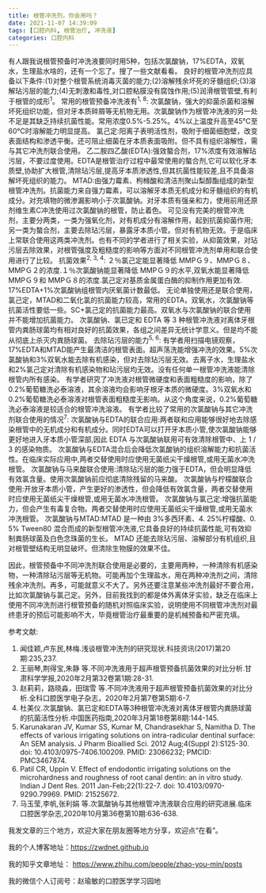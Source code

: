 ```yaml
---
title: 根管冲洗剂，你会用吗？
date: 2021-11-07 14:39:09
tags: [口腔内科, 根管治疗, 冲洗液]
categories: 口腔内科
---
```

有人跟我说根管预备时冲洗液要同时用5种，包括次氯酸钠，17%EDTA，双氧水，生理盐水啥的，还有一个忘了。搜了一些文献看看。
良好的根管冲洗剂应具备以下条件:(1)对整个根管系统消毒灭菌的能力;(2)溶解残余坏死的牙髓组织;(3)溶解玷污层的能力;(4)无刺激和毒性,对口腔粘膜没有腐蚀作用;(5)润滑根管管壁,有利于根管的成形<sup>1</sup>。
常用的根管预备冲洗液有<sup>1, 8</sup>:
次氯酸钠，强大的抑菌杀菌和溶解坏死组织功能，但对牙本质碎屑等无机物无用。次氯酸钠作为根管冲洗液的另一处不足是其缺乏持续抗菌性能。常用浓度0.5%-5.25%。4%以上温度升高至45℃至60℃时溶解能力明显提高。
氯己定:阳离子表明活性剂，吸附于细菌细胞壁，改变表面结构和渗透平衡。还可阻止细菌在牙本质表面吸附。但不具有组织溶解性，需与其它冲洗剂联合使用。
乙二胺四乙酸(EDTA):强效螯合剂，17%浓度有效溶解玷污层，不要过度使用。EDTA是根管治疗过程中最常使用的螯合剂,它可以软化牙本质壁,协助扩大根管,清除玷污层,提高牙本质渗透性,但其抗菌性能较差,且不具备溶解坏死组织的能力。
MTAD:由强力霉素、枸橼酸和清洁剂聚山梨醇酯组成的新型根管冲洗剂。抗菌能力来自强力霉素，可以溶解牙本质无机成分和牙髓组织的有机成分。对充填物的微渗漏影响小于次氯酸钠。对牙本质有强亲和力，使用前用还原剂维生素C冲洗使用过次氯酸钠的根管，防止着色。
可见没有完美的根管冲洗剂，主要分两类，一类为强氧化剂，对有机成分有溶解作用，起到抗菌抑菌作用;另一类为螯合剂，主要去除玷污层，暴露牙本质小管。但对有机物无效。于是临床上常联合使用这两类冲洗剂。也有不同的学者进行了相关实验，从抑菌效果，对玷污层去除效果，对根管强度及粗糙度的影响等方面对不同根管冲洗剂单用和联合使用进行了比较。
抗菌效果<sup>2, 3, 4</sup>:
２％氯己定能显著降低 MMPＧ９、MMPＧ８、MMPＧ２的浓度.１％次氯酸钠能显著降低 MMPＧ９的水平,双氧水能显著降低 MMPＧ９和 MMPＧ８的浓度.氯己定对基质金属蛋白酶的抑制作用更加有效.
17%EDTA+1%次氯酸钠组根管内厌氧菌计数最低。
无论单独使用还是联合使用，氯己定，MTAD和二氧化氯的抗菌能力较高，常用的EDTA，双氧水，次氯酸钠等抗菌活性要低一些。SC+氯己定的抗菌能力最高。双氧水与次氯酸钠的联合使用并不能增加抗菌能力。
次氯酸钠、氯已定和 EDTA 等 3 种根管冲洗液对离体牙根管内粪肠球菌均有相对良好的抗菌效果，各组之间差异无统计学意义。但是均不能从彻底上杀灭内粪肠球菌。
去除玷污层的能力<sup>5, 6</sup>:
有学者用扫描电镜观察，17%EDTA和MTAD能产生最清洁的根管表面。超声荡洗能增强冲洗的效果。5%次氯酸钠和3%双氧水能去除有机感染，但对去除玷污层无效。去离子水，生理盐水和2%氯己定对清除有机感染物和玷污层均无效。没有任何单一根管冲洗液能清除根管内所有感染。
有学者研究了冲洗液对根管微硬度和表面粗糙度的影响，除了0.2%葡萄糖洗必泰溶液，其余溶液均会影响牙根牙本质的微硬度。3%双氧水和0.2%葡萄糖洗必泰溶液对根管表面粗糙度无影响。从这个角度来说，0.2%葡萄糖洗必泰溶液是较适合的根管冲洗溶液。
有学者比较了常用的次氯酸钠与其它冲洗剂联合使用的情况<sup>7</sup>:
次氯酸钠与EDTA的联合应用:两者联和应用能够很好地去除感染根管中的无机成分和有机成分。同时EDTA可以打开牙本质小管,使次氯酸钠能够更好地进入牙本质小管深部,因此 EDTA 与次氯酸钠联用可有效清除根管中、上 1 / 3 的感染物质。 次氯酸钠与EDTA混合后会降低次氯酸钠的组织溶解能力和抗菌活性。在临床实际应用中,两者交替使用时应使用无菌纸尖干燥根管,或用无菌水冲洗根管。
次氯酸钠与马来酸联合使用:清除玷污层的能力强于EDTA，但会明显降低有效氯含量。使用次氯酸钠前应彻底清除残留的马来酸。
次氯酸钠与柠檬酸联合使用:开放牙本质小管，产生更好的渗透性，但会降低有效氯含量，两者交替使用时应使用无菌纸尖干燥根管,或用无菌水冲洗根管。
次氯酸钠与氯己定:增强抗菌能力，但会产生有毒复合物。两者交替使用时应使用无菌纸尖干燥根管,或用无菌水冲洗根管。
次氯酸钠与MTAD:MTAD 是一种由 3%多西环素、4. 25%柠檬酸、0. 5% Tween80 混合而成的新型根管冲洗液,它具备良好的持续抗菌性能,可有效抑制粪肠球菌及白色念珠菌的生长。 MTAD 还能去除玷污层、溶解部分有机组织,且对根管壁结构无明显破坏。但清除生物膜的效果不佳。

因此，根管预备中不同冲洗剂联合使用是必要的，主要用两种，一种清除有机感染物，一种清除玷污层等无机物。可能再加个生理盐水，用在两种冲洗剂之间，清除残余冲洗剂。再多，可能就意义不大了。另外还要注意某些冲洗剂最好不要合用，比如次氯酸钠与氯己定。另外，目前我找到的都是体外离体牙实验，缺乏在临床上使用不同冲洗剂进行根管预备的随机对照临床实验，说明使用不同根管冲洗剂对最终患牙的预后可能影响不大，毕竟根管治疗最重要的是机械预备和严密充填。


参考文献:
1. 闻佳颖,卢东民,林梅.浅谈根管冲洗剂的研究现状.科技资讯(2017)第20期:235,237.
2. 王丽琴,荆得宝,朱静 等.不同冲洗液用于超声根管预备抗菌效果的对比分析.甘肃科学学报,2020年2月第32卷第1期:28-31.
3. 赵莉莉，路晓淼，田瑞雪 等.不同冲洗液用于超声根管预备抗菌效果的对比分析.全科口腔医学电子杂志，2020年2月第7卷第5期:6-7.
4. 杜美仪.次氯酸钠、氯已定和EDTA等3种根管冲洗液对离体牙根管内粪肠球菌的抗菌活性分析.中国医药指南,2020年3月第18卷第8期:144-145.
5. Karunakaran JV, Kumar SS, Kumar M, Chandrasekhar S, Namitha D. The effects of various irrigating solutions on intra-radicular dentinal surface: An SEM analysis. J Pharm Bioallied Sci. 2012 Aug;4(Suppl 2):S125-30. doi: 10.4103/0975-7406.100209. PMID: 23066232; PMCID: PMC3467874.
6. Patil CR, Uppin V. Effect of endodontic irrigating solutions on the microhardness and roughness of root canal dentin: an in vitro study. Indian J Dent Res. 2011 Jan-Feb;22(1):22-7. doi: 10.4103/0970-9290.79969. PMID: 21525672.
7. 马玉莹,李帆,张利娟 等.次氯酸钠与其他根管冲洗液联合应用的研究进展.临床口腔医学杂志,2020年10月第36卷第10期:636-638.



我发文章的三个地方，欢迎大家在朋友圈等地方分享，欢迎点“在看”。

我的个人博客地址：https://zwdnet.github.io

我的知乎文章地址： https://www.zhihu.com/people/zhao-you-min/posts

我的微信个人订阅号：赵瑜敏的口腔医学学习园地

